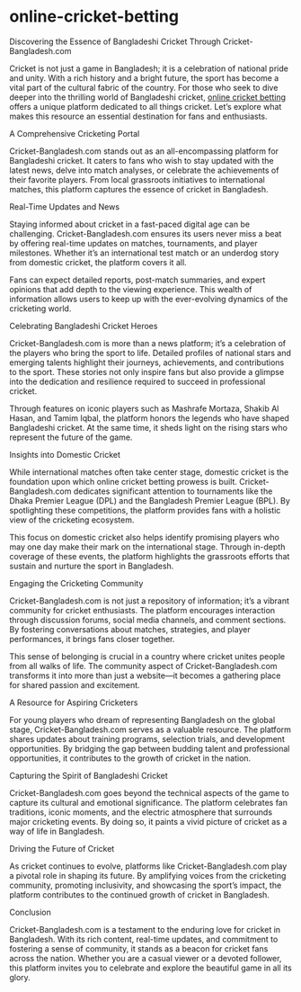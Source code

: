 # online-cricket-betting
Discovering the Essence of Bangladeshi Cricket Through Cricket-Bangladesh.com

Cricket is not just a game in Bangladesh; it is a celebration of national pride and unity. With a rich history and a bright future, the sport has become a vital part of the cultural fabric of the country. For those who seek to dive deeper into the thrilling world of Bangladeshi cricket, <a href=https://cricket-bangladesh.com/>online cricket betting</a> offers a unique platform dedicated to all things cricket. Let’s explore what makes this resource an essential destination for fans and enthusiasts.

A Comprehensive Cricketing Portal

Cricket-Bangladesh.com stands out as an all-encompassing platform for Bangladeshi cricket. It caters to fans who wish to stay updated with the latest news, delve into match analyses, or celebrate the achievements of their favorite players. From local grassroots initiatives to international matches, this platform captures the essence of cricket in Bangladesh.

Real-Time Updates and News

Staying informed about cricket in a fast-paced digital age can be challenging. Cricket-Bangladesh.com ensures its users never miss a beat by offering real-time updates on matches, tournaments, and player milestones. Whether it’s an international test match or an underdog story from domestic cricket, the platform covers it all.

Fans can expect detailed reports, post-match summaries, and expert opinions that add depth to the viewing experience. This wealth of information allows users to keep up with the ever-evolving dynamics of the cricketing world.

Celebrating Bangladeshi Cricket Heroes

Cricket-Bangladesh.com is more than a news platform; it’s a celebration of the players who bring the sport to life. Detailed profiles of national stars and emerging talents highlight their journeys, achievements, and contributions to the sport. These stories not only inspire fans but also provide a glimpse into the dedication and resilience required to succeed in professional cricket.

Through features on iconic players such as Mashrafe Mortaza, Shakib Al Hasan, and Tamim Iqbal, the platform honors the legends who have shaped Bangladeshi cricket. At the same time, it sheds light on the rising stars who represent the future of the game.

Insights into Domestic Cricket

While international matches often take center stage, domestic cricket is the foundation upon which online cricket betting prowess is built. Cricket-Bangladesh.com dedicates significant attention to tournaments like the Dhaka Premier League (DPL) and the Bangladesh Premier League (BPL). By spotlighting these competitions, the platform provides fans with a holistic view of the cricketing ecosystem.

This focus on domestic cricket also helps identify promising players who may one day make their mark on the international stage. Through in-depth coverage of these events, the platform highlights the grassroots efforts that sustain and nurture the sport in Bangladesh.

Engaging the Cricketing Community

Cricket-Bangladesh.com is not just a repository of information; it’s a vibrant community for cricket enthusiasts. The platform encourages interaction through discussion forums, social media channels, and comment sections. By fostering conversations about matches, strategies, and player performances, it brings fans closer together.

This sense of belonging is crucial in a country where cricket unites people from all walks of life. The community aspect of Cricket-Bangladesh.com transforms it into more than just a website—it becomes a gathering place for shared passion and excitement.

A Resource for Aspiring Cricketers

For young players who dream of representing Bangladesh on the global stage, Cricket-Bangladesh.com serves as a valuable resource. The platform shares updates about training programs, selection trials, and development opportunities. By bridging the gap between budding talent and professional opportunities, it contributes to the growth of cricket in the nation.

Capturing the Spirit of Bangladeshi Cricket

Cricket-Bangladesh.com goes beyond the technical aspects of the game to capture its cultural and emotional significance. The platform celebrates fan traditions, iconic moments, and the electric atmosphere that surrounds major cricketing events. By doing so, it paints a vivid picture of cricket as a way of life in Bangladesh.

Driving the Future of Cricket

As cricket continues to evolve, platforms like Cricket-Bangladesh.com play a pivotal role in shaping its future. By amplifying voices from the cricketing community, promoting inclusivity, and showcasing the sport’s impact, the platform contributes to the continued growth of cricket in Bangladesh.

Conclusion

Cricket-Bangladesh.com is a testament to the enduring love for cricket in Bangladesh. With its rich content, real-time updates, and commitment to fostering a sense of community, it stands as a beacon for cricket fans across the nation. Whether you are a casual viewer or a devoted follower, this platform invites you to celebrate and explore the beautiful game in all its glory.
